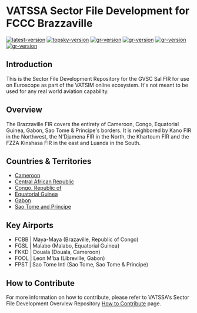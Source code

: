 # VATSSA Sector File Development for FCCC Brazzaville

[![latest-version](https://img.shields.io/github/v/release/VATSIM-SSA/sectorfile-gvsc?include_prereleases)](https://github.com/vatssa/sectorfile-gvsc/releases) [![topsky-version](https://img.shields.io/badge/TopSky-2.4.1-blue.svg)](https://forum.vatsim-scandinavia.org/t/topsky)
[![gr-version](https://img.shields.io/badge/Ground%20Radar-1.5-blue.svg)](https://forum.vatsim-scandinavia.org/t/ground-radar) [![gr-version](https://img.shields.io/badge/PushbackFlorian-1.1.0-blue.svg)](https://github.com/MorpheusXAUT/PushbackFlorian) [![gr-version](https://img.shields.io/badge/vCH-0.8.4-blue.svg)](https://github.com/DrFreas/VCH) [![gr-version](https://img.shields.io/badge/vFPC-2.1.1-blue.svg)](https://github.com/hpeter2/VFPC)

## Introduction

This is the Sector File Development Repository for the GVSC Sal FIR for use on Euroscope as part of the VATSIM online ecosystem. It's not meant to be used for any real world aviation capability.

## Overview

The Brazzaville FIR covers the entirety of Cameroon, Congo, Equatorial Guinea, Gabon, Sao Tome & Principe's borders. It is neighbored by Kano FIR in the Northwest, the N'Djamena FIR in the North, the Khartoum FIR and the FZZA Kinshasa FIR in the east and Luanda in the South.

## Countries & Territories

- [Cameroon](https://eaip.vatssa.com/cameroon)
- [Central African Republic]()
- [Congo, Republic of](https://eaip.vatssa.com/congo_republic)
- [Equatorial Guinea](https://eaip.vatssa.com/equatorial_guinea)
- [Gabon](https://eaip.vatssa.com/gabon)
- [Sao Tome and Principe](https://eaip.vatssa.com/sao_tome_principe)

## Key Airports

- FCBB | Maya-Maya (Brazaville, Republic of Congo)
- FGSL | Malabo (Malabo, Equatorial Guinea)
- FKKD | Douala (Douala, Cameroon)
- FOOL | Leon M'ba (Libreville, Gabon)
- FPST | Sao Tome Intl (Sao Tome, Sao Tome & Principe)

## How to Contribute

For more information on how to contribute, please refer to VATSSA's Sector File Development Overview Repository [How to Contribute](https://github.com/VATSIM-SSA/sectorfile-overview/wiki/How-to-Contribute) page.
